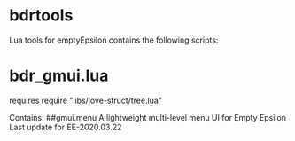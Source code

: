 # bdrtools
Lua tools for emptyEpsilon
contains the following scripts:

# bdr_gmui.lua
requires require "libs/love-struct/tree.lua"

Contains:
##gmui.menu
A lightweight multi-level menu UI for Empty Epsilon
Last update for EE-2020.03.22